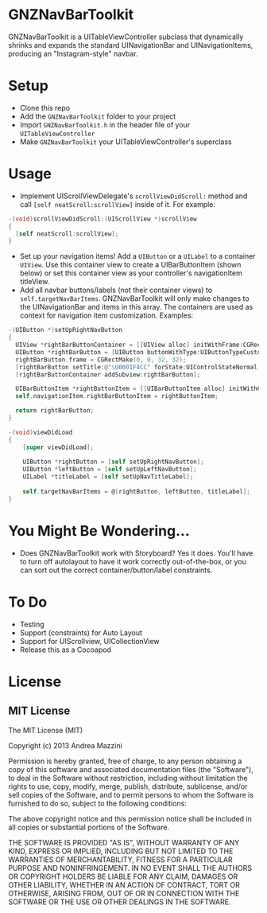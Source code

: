 GNZNavBarToolkit
================
GNZNavBarToolkit is a UITableViewController subclass that dynamically shrinks and expands the standard UINavigationBar and UINavigationItems, producing an "Instagram-style" navbar.

Setup
=====
+ Clone this repo
+ Add the `GNZNavBarToolkit` folder to your project
+ Import `GNZNavBarToolkit.h` in the header file of your `UITableViewController`
+ Make `GNZNavBarToolkit` your UITableViewController's superclass

Usage
=====
+ Implement UIScrollViewDelegate's `scrollViewDidScroll:` method and call `[self neatScroll:scrollView]` inside of it. For example:
```objective-c
-(void)scrollViewDidScroll:(UIScrollView *)scrollView
{
  [self neatScroll:scrollView];
}
```

+ Set up your navigation items! Add a `UIButton` or a `UILabel` to a container `UIView`. Use this container view to create a UIBarButtonItem (shown below) or set this container view as your controller's navigationItem titleView.
+ Add all navbar buttons/labels (not their container views) to `self.targetNavBarItems`. GNZNavBarToolkit will only make changes to the UINavigationBar and items in this array. The containers are used as context for navigation item customization. Examples:

```objective-c
-(UIButton *)setUpRightNavButton
{
  UIView *rightBarButtonContainer = [[UIView alloc] initWithFrame:CGRectMake(0, 0, 32, 32)];
  UIButton *rightBarButton = [UIButton buttonWithType:UIButtonTypeCustom];
  rightBarButton.frame = CGRectMake(0, 0, 32, 32);
  [rightBarButton setTitle:@"\U0001F4CC" forState:UIControlStateNormal];
  [rightBarButtonContainer addSubview:rightBarButton];

  UIBarButtonItem *rightButtonItem = [[UIBarButtonItem alloc] initWithCustomView:rightBarButtonContainer];
  self.navigationItem.rightBarButtonItem = rightButtonItem;

  return rightBarButton;
}
```

```objective-c
-(void)viewDidLoad
{
    [super viewDidLoad];
    
    UIButton *rightButton = [self setUpRightNavButton];
    UIButton *leftButton = [self setUpLeftNavButton];
    UILabel *titleLabel = [self setUpNavTitleLabel];
    
    self.targetNavBarItems = @[rightButton, leftButton, titleLabel];
}
```

You Might Be Wondering...
=========================
+ Does GNZNavBarToolkit work with Storyboard? Yes it does. You'll have to turn off autolayout to have it work correctly out-of-the-box, or you can sort out the correct container/button/label constraints.


To Do
=====
+ Testing
+ Support (constraints) for Auto Layout
+ Support for UIScrollview, UICollectionView
+ Release this as a Cocoapod

License
=======
MIT License
-----------
The MIT License (MIT)

Copyright (c) 2013 Andrea Mazzini

Permission is hereby granted, free of charge, to any person obtaining a copy of this software and associated documentation files (the "Software"), to deal in the Software without restriction, including without limitation the rights to use, copy, modify, merge, publish, distribute, sublicense, and/or sell copies of the Software, and to permit persons to whom the Software is furnished to do so, subject to the following conditions:

The above copyright notice and this permission notice shall be included in all copies or substantial portions of the Software.

THE SOFTWARE IS PROVIDED "AS IS", WITHOUT WARRANTY OF ANY KIND, EXPRESS OR IMPLIED, INCLUDING BUT NOT LIMITED TO THE WARRANTIES OF MERCHANTABILITY, FITNESS FOR A PARTICULAR PURPOSE AND NONINFRINGEMENT. IN NO EVENT SHALL THE AUTHORS OR COPYRIGHT HOLDERS BE LIABLE FOR ANY CLAIM, DAMAGES OR OTHER LIABILITY, WHETHER IN AN ACTION OF CONTRACT, TORT OR OTHERWISE, ARISING FROM, OUT OF OR IN CONNECTION WITH THE SOFTWARE OR THE USE OR OTHER DEALINGS IN THE SOFTWARE.



